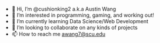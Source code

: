 - 👋 Hi, I’m @cushionking2 a.k.a Austin Wang
- 👀 I’m interested in programming, gaming, and working out!
- 🌱 I’m currently learning Data Science/Web Development
- 💞️ I’m looking to collaborate on any kinds of projects
- 📫 How to reach me awang7@scu.edu

<!---
cushionking2/cushionking2 is a ✨ special ✨ repository because its `README.md` (this file) appears on your GitHub profile.
You can click the Preview link to take a look at your changes.
--->
